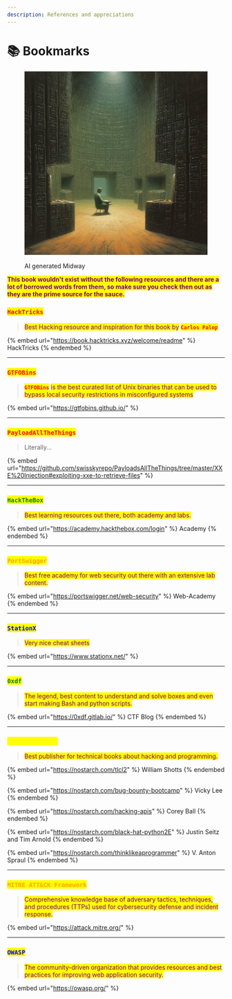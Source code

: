```yaml
---
description: References and appreciations
---
```


# 📚 Bookmarks

<figure><img src="../.gitbook/assets/Psylogen_data_cult_85714ead-7ff7-4e12-980c-fbd38d99d138.png" alt=""><figcaption><p>AI generated Midway</p></figcaption></figure>

<mark style="color:purple;">**This book wouldn't exist without the following resources and there are a lot of borrowed words from them, so make sure you check then out as they are the prime source for the sauce.**</mark>

### <mark style="color:red;">`HackTricks`</mark>

> <mark style="color:purple;">Best Hacking resource and inspiration for this book by</mark> <mark style="color:red;">**`Carlos Palop`**</mark>

{% embed url="https://book.hacktricks.xyz/welcome/readme" %}
HackTricks
{% endembed %}

***

### <mark style="color:red;">`GTFOBins`</mark>

> <mark style="color:red;">**`GTFOBins`**</mark> <mark style="color:purple;">is the best curated list of Unix binaries that can be used to bypass local security restrictions in misconfigured systems</mark>

{% embed url="https://gtfobins.github.io/" %}

***

### <mark style="color:red;">`PayloadAllTheThings`</mark>

> Literally...

{% embed url="https://github.com/swisskyrepo/PayloadsAllTheThings/tree/master/XXE%20Injection#exploiting-xxe-to-retrieve-files" %}

***

### <mark style="color:green;">**`HackTheBox`**</mark>

> <mark style="color:purple;">Best learning resources out there, both academy and labs.</mark>

{% embed url="https://academy.hackthebox.com/login" %}
Academy
{% endembed %}

***

### <mark style="color:orange;">**`PortSwigger`**</mark>

> <mark style="color:purple;">Best free academy for web security out there with an extensive lab content.</mark>

{% embed url="https://portswigger.net/web-security" %}
Web-Academy
{% endembed %}

***

### <mark style="color:blue;">`StationX`</mark>

> <mark style="color:purple;">Very nice cheat sheets</mark>

{% embed url="https://www.stationx.net/" %}

***

### <mark style="color:green;">**`0xdf`**</mark>

> <mark style="color:purple;">The legend, best content to understand and solve boxes and even start making Bash and python scripts.</mark>

{% embed url="https://0xdf.gitlab.io/" %}
CTF Blog
{% endembed %}

***

### <mark style="color:yellow;">`Nonstarchpress`</mark>

> <mark style="color:purple;">Best publisher for technical books about hacking and programming.</mark>

{% embed url="https://nostarch.com/tlcl2" %}
William Shotts
{% endembed %}

{% embed url="https://nostarch.com/bug-bounty-bootcamp" %}
Vicky Lee
{% endembed %}

{% embed url="https://nostarch.com/hacking-apis" %}
Corey Ball
{% endembed %}

{% embed url="https://nostarch.com/black-hat-python2E" %}
Justin Seitz and Tim Arnold
{% endembed %}

{% embed url="https://nostarch.com/thinklikeaprogrammer" %}
V. Anton Spraul
{% endembed %}

***

### <mark style="color:orange;">**`MITRE ATT&CK Framework`**</mark>

> <mark style="color:purple;">Comprehensive knowledge base of adversary tactics, techniques, and procedures (TTPs) used for cybersecurity defense and incident response.</mark>

{% embed url="https://attack.mitre.org/" %}

***

### <mark style="color:blue;">`OWASP`</mark>

> <mark style="color:purple;">The community-driven organization that provides resources and best practices for improving web application security.</mark>

{% embed url="https://owasp.org/" %}
